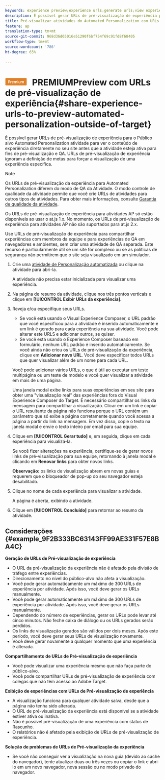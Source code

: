 ```yaml
---
keywords: experience preview;experience urls;generate urls;view experience urls
description: É possível gerar URLs de pré-visualização de experiência para o Público alvo Automated Personalization atividade para ver o conteúdo de experiência diretamente no seu site antes que a atividade esteja ativa para fins de pré-visualização e QA. URLs de pré-visualização de experiência ignoram a definição de metas para forçar a visualização de uma experiência específica.
title: Pré-visualizar atividades do Automated Personalization com URLs de visualização da experiência
feature: ap
translation-type: tm+mt
source-git-commit: 968d36d65016e51290f6bf754f69c91fd8f68405
workflow-type: tm+mt
source-wordcount: '786'
ht-degree: 65%

---
```



# ![automated personalization atividade ](/help/assets/premium.png) PREMIUMPreview com URLs de pré-visualização de experiência{#share-experience-urls-to-preview-automated-personalization-outside-of-target}

É possível gerar URLs de pré-visualização de experiência para o Público alvo Automated Personalization atividade para ver o conteúdo de experiência diretamente no seu site antes que a atividade esteja ativa para fins de pré-visualização e QA. URLs de pré-visualização de experiência ignoram a definição de metas para forçar a visualização de uma experiência específica.

>[!NOTE]
>
>Os URLs de pré-visualização da experiência para Automated Personalization diferem do modo de QA da Atividade. O modo controle de qualidade da atividade permite que você crie URLs de atividades para outros tipos de atividades. Para obter mais informações, consulte [Garantia de qualidade da atividade](/help/c-activities/c-activity-qa/activity-qa.md).
>
>Os URLs de pré-visualização de experiência para atividades AP só estão disponíveis ao usar o at.js 1.x. No momento, os URLs de pré-visualização de experiência para atividades AP não são suportados para at.js 2.x.

Use URLs de pré-visualização de experiência para compartilhar experiências com membros da equipe e para experiências de QA em navegadores e ambientes, sem criar uma atividade de QA separada. Este recurso é particularmente útil se um site for complexo ou se as políticas de segurança não permitirem que o site seja visualizado em um simulador.

1. Crie uma [atividade de Personalização automatizada](/help/c-activities/t-automated-personalization/create-ap-activity.md#task_8AAF837796D74CF893CA2F88BA1491C9) ou clique na atividade para abri-la.

   A atividade não precisa estar inicializada para visualizar uma experiência.
1. Na página de resumo da atividade, clique nos três pontos verticais e clique em **[!UICONTROL Exibir URLs da experiência]**.
1. Reveja e/ou especifique seus URLs.

   * Se você está usando o Visual Experience Composer, o URL padrão que você especificou para a atividade é inserido automaticamente e um link é gerado para cada experiência na sua atividade. Você pode alterar este URLS e adicionar outros, se quiser.
   * Se você está usando o Experience Composer baseado em formulário, nenhum URL padrão é inserido automaticamente. Se você ainda não criou os URLs de pré-visualização da experiência, clique em **Adicionar novo URL**. Você deve especificar todos URLs que quer visualizar além de um nome para cada URL.

   Você pode adicionar vários URLs, o que é útil ao executar um teste multipágina ou um teste de modelo e você quer visualizar a atividade em mais de uma página.

   Uma janela modal exibe links para suas experiências em seu site para obter uma &quot;visualização real&quot; das experiências fora do Visual Experience Composer do Target. É necessário compartilhar os links da mensagem para compartilhar a visualização. Clicar em um link e copiar o URL resultante da página não funciona porque o URL contém um parâmetro que só exibe a página corretamente quando você acessa a página a partir do link na mensagem. Em vez disso, copie o texto na janela modal e envie o texto inteiro por email para sua equipe.
1. Clique em **[!UICONTROL Gerar tudo]** e, em seguida, clique em cada experiência para visualizá-la.

   Se você fizer alterações na experiência, certifique-se de gerar novos links de pré-visualização para sua equipe, retornando à janela modal e clicando em **Renovar links** para obter novos links.

   **Observação:** os links de visualização abrem em novas guias e requerem que o bloqueador de pop-up do seu navegador esteja desabilitado.

1. Clique no nome de cada experiência para visualizar a atividade.

   A página é aberta, exibindo a atividade.
1. Clique em **[!UICONTROL Concluído]** para retornar ao resumo da atividade.

## Considerações {#example_9F2B333BC63143FF99AE331F57E8BA4C}

**Geração de URLs de Pré-visualização de experiência**

* O URL da pré-visualização da experiência não é afetado pela divisão de tráfego entre experiências.
* Direcionamento no nível do público-alvo não afeta a visualização.
* Você pode gerar automaticamente um máximo de 300 URLs de experiência por atividade. Após isso, você deve gerar os URLs manualmente.
* Você pode gerar automaticamente um máximo de 300 URLs de experiência por atividade. Após isso, você deve gerar os URLs manualmente.
* Dependendo do número de experiências, gerar os URLs pode levar até cinco minutos. Não feche caixa de diálogo ou os URLs gerados serão perdidos.
* Os links de visualização gerados são válidos por dois meses. Após este período, você deve gerar seus URLs de visualização novamente.
* Você deve gerar novamente a qualquer momento que uma experiência é alterada.

**Compartilhamento de URLs de Pré-visualização de experiência**

* Você pode visualizar uma experiência mesmo que não faça parte do público-alvo.
* Você pode compartilhar URLs de pré-visualização de experiência com colegas que não têm acesso ao Adobe Target.

**Exibição de experiências com URLs de Pré-visualização de experiência**

* A visualização funciona para qualquer atividade salva, desde que a página não tenha sido alterada.
* O URL de pré-visualização da experiência está disponível se a atividade estiver ativa ou inativa.
* Não é possível pré-visualização de uma experiência com status de Rascunho.
* O relatórios não é afetado pela exibição de URLs de pré-visualização de experiência.

**Solução de problemas de URLs de Pré-visualização da experiência**

* Se você não conseguir ver a visualização na nova guia (devido ao cache do navegador), tente atualizar duas ou três vezes ou copiar o link e abri-lo em um novo navegador, nova sessão ou no modo privado do navegador.
